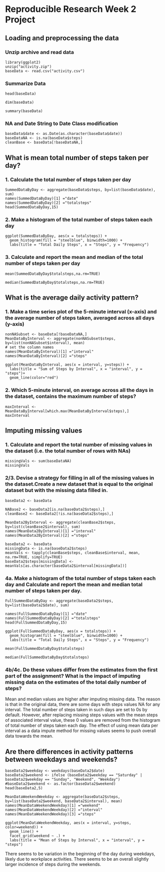 # Reproducible Research Week 2 Project

## Loading and preprocessing the data

### Unzip archive and read data
```{r loaddata}
library(ggplot2)
unzip("activity.zip")
baseData <- read.csv("activity.csv")
```

### Summarize Data
```{r summary}
head(baseData)

dim(baseData)

summary(baseData)
```


### NA and Date String to Date Class modification
```{r preprocess}
baseData$date <- as.Date(as.character(baseData$date))
baseDataNA <- is.na(baseData$steps)
cleanBase <- baseData[!baseDataNA,]
```

## What is mean total number of steps taken per day?

### 1. Calculate the total number of steps taken per day
```{r steps}
SummedDataByDay <- aggregate(baseData$steps, by=list(baseData$date), sum)
names(SummedDataByDay)[1] ="date"
names(SummedDataByDay)[2] ="totalsteps"
head(SummedDataByDay,15)
```

### 2. Make a histogram of the total number of steps taken each day
```{r stepshistogram}
ggplot(SummedDataByDay, aes(x = totalsteps)) +
  geom_histogram(fill = "steelblue", binwidth=1000) +
  labs(title = "Total Daily Steps", x = "Steps", y = "Frequency")
```

### 3. Calculate and report the mean and median of the total number of steps taken per day
```{r mean}
mean(SummedDataByDay$totalsteps,na.rm=TRUE)
```

```{r median}
median(SummedDataByDay$totalsteps,na.rm=TRUE)
```

## What is the average daily activity pattern?

### 1. Make a time series plot of the 5-minute interval (x-axis) and the average number of steps taken, averaged across all days (y-axis)
```{r pattern}
nonNASubset <- baseData[!baseDataNA,]
MeanDataByInterval <- aggregate(nonNASubset$steps, by=list(nonNASubset$interval), mean)
# set the column names
names(MeanDataByInterval)[1] ="interval"
names(MeanDataByInterval)[2] ="steps"

ggplot(MeanDataByInterval, aes(x = interval, y=steps)) +
  labs(title = "Sum of Steps by Interval", x = "interval", y = "steps")+
  geom_line(color="red") 
```

### 2. Which 5-minute interval, on average across all the days in the dataset, contains the maximum number of steps?

```{r maxinteral}
maxInterval <- MeanDataByInterval[which.max(MeanDataByInterval$steps),]
maxInterval
```

## Imputing missing values

### 1. Calculate and report the total number of missing values in the dataset (i.e. the total number of rows with NAs)

```{r nalist}
missingVals <- sum(baseDataNA)
missingVals
```

### 2/3. Devise a strategy for filling in all of the missing values in the dataset.Create a new dataset that is equal to the original dataset but with the missing data filled in.

```{r missingvalue}
baseData2 <- baseData

NABase2 <- baseData2[is.na(baseData2$steps),]
cleanBase2 <- baseData2[!is.na(baseData2$steps),]

MeanData2ByInterval <- aggregate(cleanBase2$steps, by=list(cleanBase2$interval), sum)
names(MeanData2ByInterval)[1] ="interval"
names(MeanData2ByInterval)[2] ="steps"

baseData2 <- baseData
missingData <- is.na(baseData2$steps)
meanVals <- tapply(cleanBase$steps, cleanBase$interval, mean, na.rm=TRUE, simplify=TRUE)
baseData2$steps[missingData] <- meanVals[as.character(baseData2$interval[missingData])]

```

### 4a. Make a histogram of the total number of steps taken each day and Calculate and report the mean and median total number of steps taken per day.

```{r stepshistogramnew}
FullSummedDataByDay <- aggregate(baseData2$steps, by=list(baseData2$date), sum)

names(FullSummedDataByDay)[1] ="date"
names(FullSummedDataByDay)[2] ="totalsteps"
head(FullSummedDataByDay,15)

ggplot(FullSummedDataByDay, aes(x = totalsteps)) +
  geom_histogram(fill = "steelblue", binwidth=1000) +
  labs(title = "Total Daily Steps", x = "Steps", y = "Frequency")

mean(FullSummedDataByDay$totalsteps)

median(FullSummedDataByDay$totalsteps)
```

### 4b/4c. Do these values differ from the estimates from the first part of the assignment? What is the impact of imputing missing data on the estimates of the total daily number of steps?

Mean and median values are higher after imputing missing data. The reason is that in the original data, there are some days with steps values NA for any interval. The total number of steps taken in such days are set to 0s by default. However, after replacing missing steps values with the mean steps of associated interval value, these 0 values are removed from the histogram of total number of steps taken each day.
The effect of using mean data per interval as a data impute method for missing values seems to push overall data towards the mean.

## Are there differences in activity patterns between weekdays and weekends?

```{r weekend}
baseData2$weekday <- weekdays(baseData2$date)
baseData2$weekend <- ifelse (baseData2$weekday == "Saturday" | baseData2$weekday == "Sunday", "Weekend", "Weekday")
#baseData2$weekend <- as.factor(baseData2$weekend)
head(baseData2,5)

MeanDataWeekendWeekday <- aggregate(baseData2$steps, by=list(baseData2$weekend, baseData2$interval), mean)
names(MeanDataWeekendWeekday)[1] ="weekend"
names(MeanDataWeekendWeekday)[2] ="interval"
names(MeanDataWeekendWeekday)[3] ="steps"

ggplot(MeanDataWeekendWeekday, aes(x = interval, y=steps, color=weekend)) +
  geom_line() +
  facet_grid(weekend ~ .) +
  labs(title = "Mean of Steps by Interval", x = "interval", y = "steps")

```

There seems to be variation in the beginning of the day during weekdays, likely due to workplace activities. There seems to be an overall slightly larger incidence of steps during the weekends.






